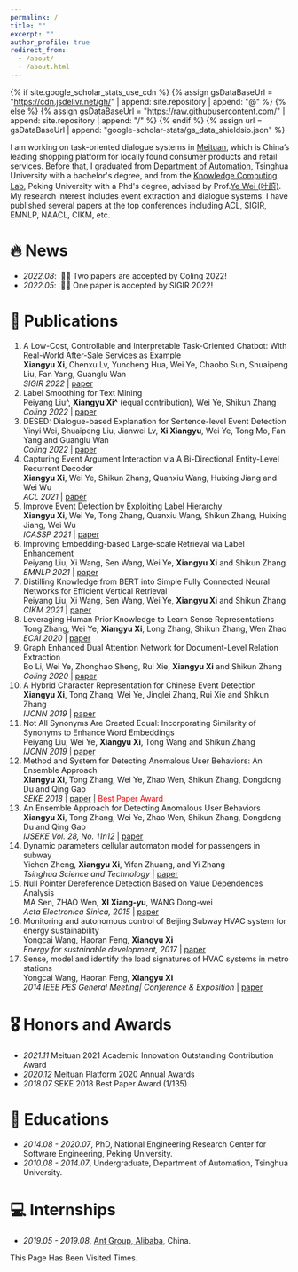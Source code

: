 ```yaml
---
permalink: /
title: ""
excerpt: ""
author_profile: true
redirect_from: 
  - /about/
  - /about.html
---
```


{% if site.google_scholar_stats_use_cdn %}
{% assign gsDataBaseUrl = "https://cdn.jsdelivr.net/gh/" | append: site.repository | append: "@" %}
{% else %}
{% assign gsDataBaseUrl = "https://raw.githubusercontent.com/" | append: site.repository | append: "/" %}
{% endif %}
{% assign url = gsDataBaseUrl | append: "google-scholar-stats/gs_data_shieldsio.json" %}

<span class='anchor' id='about-me'></span>

I am working on task-oriented dialogue systems in [Meituan](https://about.meituan.com/en), which is China’s leading shopping platform for locally found consumer products and retail services. Before that, I graduated from [Department of Automation](https://www.au.tsinghua.edu.cn/), Tsinghua University with a bachelor's degree, and from the [Knowledge Computing Lab](https://se.pku.edu.cn/kcl/), Peking University with a Phd's degree, advised by Prof.[Ye Wei (叶蔚)](https://se.pku.edu.cn/kcl/weiye/). 
My research interest includes event extraction and dialogue systems. I have published several papers at the top conferences including ACL, SIGIR, EMNLP, NAACL, CIKM, etc.

# 🔥 News
- *2022.08*: &nbsp;🎉🎉 Two papers are accepted by Coling 2022! 
- *2022.05*: &nbsp;🎉🎉 One paper is accepted by SIGIR 2022! 


# 📝 Publications 

1. A Low-Cost, Controllable and Interpretable Task-Oriented Chatbot: With Real-World After-Sale Services as Example  
 **Xiangyu Xi**, Chenxu Lv, Yuncheng Hua, Wei Ye, Chaobo Sun, Shuaipeng Liu, Fan Yang, Guanglu Wan  
 *SIGIR 2022* | [paper](https://dl.acm.org/doi/abs/10.1145/3477495.3536331)  
1. Label Smoothing for Text Mining  
Peiyang Liu^, **Xiangyu Xi^** (equal contribution), Wei Ye, Shikun Zhang  
*Coling 2022* | [paper](https://ieeexplore.ieee.org/document/9415002) 
1. DESED: Dialogue-based Explanation for Sentence-level Event Detection  
Yinyi Wei, Shuaipeng Liu, Jianwei Lv, **Xi Xiangyu**, Wei Ye, Tong Mo, Fan Yang and Guanglu Wan  
*Coling 2022* | [paper](https://ieeexplore.ieee.org/document/9415002)  
1. Capturing Event Argument Interaction via A Bi-Directional Entity-Level Recurrent Decoder  
**Xiangyu Xi**, Wei Ye, Shikun Zhang, Quanxiu Wang, Huixing Jiang and Wei Wu  
*ACL 2021* | [paper](https://aclanthology.org/2021.acl-long.18/) 
1. Improve Event Detection by Exploiting Label Hierarchy  
**Xiangyu Xi**, Wei Ye, Tong Zhang, Quanxiu Wang, Shikun Zhang, Huixing Jiang, Wei Wu  
*ICASSP 2021* | [paper](https://ieeexplore.ieee.org/document/9415002)
1. Improving Embedding-based Large-scale Retrieval via Label Enhancement    
Peiyang Liu, Xi Wang, Sen Wang, Wei Ye, **Xiangyu Xi** and Shikun Zhang  
*EMNLP 2021* | [paper](https://aclanthology.org/2021.findings-emnlp.13.pdf)
1. Distilling Knowledge from BERT into Simple Fully Connected Neural Networks for Efficient Vertical Retrieval  
Peiyang Liu, Xi Wang, Sen Wang, Wei Ye, **Xiangyu Xi** and Shikun Zhang  
*CIKM 2021* | [paper](https://dl.acm.org/doi/abs/10.1145/3459637.3481909)
1. Leveraging Human Prior Knowledge to Learn Sense Representations   
Tong Zhang, Wei Ye, **Xiangyu Xi**, Long Zhang, Shikun Zhang, Wen Zhao  
*ECAI 2020* | [paper](https://ecai2020.eu/papers/603_paper.pdf) 
1. Graph Enhanced Dual Attention Network for Document-Level Relation Extraction   
Bo Li, Wei Ye, Zhonghao Sheng, Rui Xie, **Xiangyu Xi** and Shikun Zhang  
*Coling 2020* | [paper](https://aclanthology.org/2020.coling-main.136/) 
1. A Hybrid Character Representation for Chinese Event Detection    
**Xiangyu Xi**, Tong Zhang, Wei Ye, Jinglei Zhang, Rui Xie and Shikun Zhang  
*IJCNN 2019* | [paper](https://ieeexplore.ieee.org/document/8851786)  
1. Not All Synonyms Are Created Equal: Incorporating Similarity of Synonyms to Enhance Word Embeddings    
Peiyang Liu, Wei Ye, **Xiangyu Xi**, Tong Wang and Shikun Zhang  
*IJCNN 2019* | [paper](https://ieeexplore.ieee.org/document/9207311)
1. Method and System for Detecting Anomalous User Behaviors: An Ensemble Approach      
**Xiangyu Xi**, Tong Zhang, Wei Ye, Zhao Wen, Shikun Zhang, Dongdong Du and Qing Gao  
*SEKE 2018* | [paper](https://ksiresearch.org/seke/seke18paper/seke18paper_36.pdf) | <font color='red'>Best Paper Award</font>
1. An Ensemble Approach for Detecting Anomalous User Behaviors   
**Xiangyu Xi**, Tong Zhang, Wei Ye, Zhao Wen, Shikun Zhang, Dongdong Du and Qing Gao  
*IJSEKE Vol. 28, No. 11n12* | [paper](https://www.worldscientific.com/doi/10.1142/S0218194018400211) 
1. Dynamic parameters cellular automaton model for passengers in subway  
Yichen Zheng, **Xiangyu Xi**, Yifan Zhuang, and Yi Zhang  
*Tsinghua Science and Technology* | [paper](https://ieeexplore.ieee.org/stamp/stamp.jsp?arnumber=7349931)
1. Null Pointer Dereference Detection Based on Value Dependences Analysis  
MA Sen, ZHAO Wen, **XI Xiang-yu**, WANG Dong-wei  
*Acta Electronica Sinica, 2015* | [paper](https://www.ejournal.org.cn/CN/abstract/abstract8921.shtml) 
1. Monitoring and autonomous control of Beijing Subway HVAC system for energy sustainability  
Yongcai Wang, Haoran Feng, **Xiangyu Xi**  
*Energy for sustainable development, 2017* | [paper](https://pendidikankimia.walisongo.ac.id/wp-content/uploads/2018/09/1-vol-39-august-2017.pdf)  
1. Sense, model and identify the load signatures of HVAC systems in metro stations  
Yongcai Wang, Haoran Feng, **Xiangyu Xi**  
*2014 IEEE PES General Meeting| Conference & Exposition* | [paper](https://ieeexplore.ieee.org/abstract/document/6939314/) 

# 🎖 Honors and Awards
- *2021.11* Meituan 2021 Academic Innovation Outstanding Contribution Award
- *2020.12* Meituan Platform 2020 Annual Awards
- *2018.07* SEKE 2018 Best Paper Award (1/135)

# 📖 Educations
- *2014.08 - 2020.07*, PhD, National Engineering Research Center for Software Engineering, Peking University. 
- *2010.08 - 2014.07*, Undergraduate, Department of Automation, Tsinghua University. 

# 💻 Internships
- *2019.05 - 2019.08*, [Ant Group, Alibaba](https://www.antgroup.com/en), China.



<script async src="//busuanzi.ibruce.info/busuanzi/2.3/busuanzi.pure.mini.js"></script>
<span id="busuanzi_container_site_uv">
  This Page Has Been Visited <span id="busuanzi_value_site_uv"></span> Times.
</span>

<script type="text/javascript" id="clustrmaps" src="//clustrmaps.com/map_v2.js?d=CHAYHsEtJQxEkNo-ZLmdWCTg02RumUz7FL2O_xdsge8&cl=ffffff&w=a"></script>

